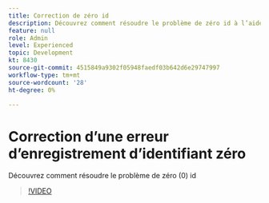 ```yaml
---
title: Correction de zéro id
description: Découvrez comment résoudre le problème de zéro id à l’aide de la requête d’insertion
feature: null
role: Admin
level: Experienced
topic: Development
kt: 8430
source-git-commit: 4515849a9302f05948faedf03b642d6e29747997
workflow-type: tm+mt
source-wordcount: '28'
ht-degree: 0%

---
```



# Correction d’une erreur d’enregistrement d’identifiant zéro

Découvrez comment résoudre le problème de zéro (0) id
>[!VIDEO](https://video.tv.adobe.com/v/335987?quality=12)
